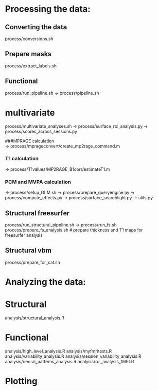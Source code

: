 
# Processing the data:

## Converting the data
process/conversions.sh

## Prepare masks
process/extract_labels.sh

## Functional
process/run_pipeline.sh
  -> process/pipeline.sh
  
# multivariate
process/multivariate_analyses.sh
  -> process/surface_roi_analysis.py
  -> process/scores_across_sessions.py

###MPRAGE calculation  
  -> process/mprageconvert/create_mp2rage_command.m

### T1 calculation
  -> process/T1values/MP2RAGE_B1corr/estimateT1.m
  
### PCM and MVPA calculation
  -> process/setup_GLM.sh
  -> process/prepare_queryengine.py
  -> process/compute_effects.py
  -> process/surface_searchlight.py
      -> utils.py

## Structural freesurfer
process/run_structural_pipeline.sh 
  -> process/run_fs.sh
process/prepare_fs_analysis.sh # prepare thickness and T1 maps for freesurfer analysis

## Structural vbm
process/prepare_for_cat.sh 

# Analyzing the data:
# Structural
analysis/structural_analysis.R

# Functional 
analysis/high_level_analysis.R
analysis/myfmritests.R
analysis/variability_analysis.R
analysis/session_variability_analysis.R
analysis/neural_patterns_analysis.R
analysis/roi_analysis_fMRI.R

# Plotting 

